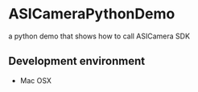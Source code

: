 # ASICameraPythonDemo
a python demo that shows how to call ASICamera SDK

 ## Development environment
 - Mac OSX

